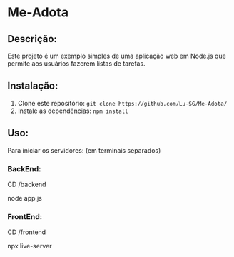 # Me-Adota
## Descrição:

Este projeto é um exemplo simples de uma aplicação web em Node.js que permite aos usuários fazerem listas de tarefas.

## Instalação:

1. Clone este repositório: `git clone https://github.com/Lu-SG/Me-Adota/`
2. Instale as dependências: `npm install`

## Uso:
Para iniciar os servidores: (em terminais separados)

### BackEnd:
CD /backend


node app.js

### FrontEnd:
CD /frontend


npx live-server 
